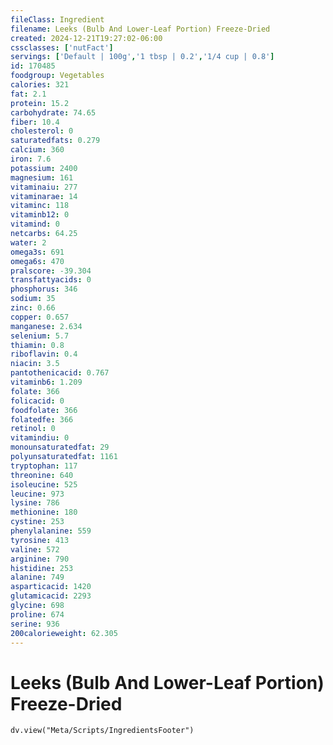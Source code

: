 ```yaml
---
fileClass: Ingredient
filename: Leeks (Bulb And Lower-Leaf Portion) Freeze-Dried
created: 2024-12-21T19:27:02-06:00
cssclasses: ['nutFact']
servings: ['Default | 100g','1 tbsp | 0.2','1/4 cup | 0.8']
id: 170485
foodgroup: Vegetables
calories: 321
fat: 2.1
protein: 15.2
carbohydrate: 74.65
fiber: 10.4
cholesterol: 0
saturatedfats: 0.279
calcium: 360
iron: 7.6
potassium: 2400
magnesium: 161
vitaminaiu: 277
vitaminarae: 14
vitaminc: 118
vitaminb12: 0
vitamind: 0
netcarbs: 64.25
water: 2
omega3s: 691
omega6s: 470
pralscore: -39.304
transfattyacids: 0
phosphorus: 346
sodium: 35
zinc: 0.66
copper: 0.657
manganese: 2.634
selenium: 5.7
thiamin: 0.8
riboflavin: 0.4
niacin: 3.5
pantothenicacid: 0.767
vitaminb6: 1.209
folate: 366
folicacid: 0
foodfolate: 366
folatedfe: 366
retinol: 0
vitamindiu: 0
monounsaturatedfat: 29
polyunsaturatedfat: 1161
tryptophan: 117
threonine: 640
isoleucine: 525
leucine: 973
lysine: 786
methionine: 180
cystine: 253
phenylalanine: 559
tyrosine: 413
valine: 572
arginine: 790
histidine: 253
alanine: 749
asparticacid: 1420
glutamicacid: 2293
glycine: 698
proline: 674
serine: 936
200calorieweight: 62.305
---
```


# Leeks (Bulb And Lower-Leaf Portion) Freeze-Dried

```dataviewjs
dv.view("Meta/Scripts/IngredientsFooter")
```
